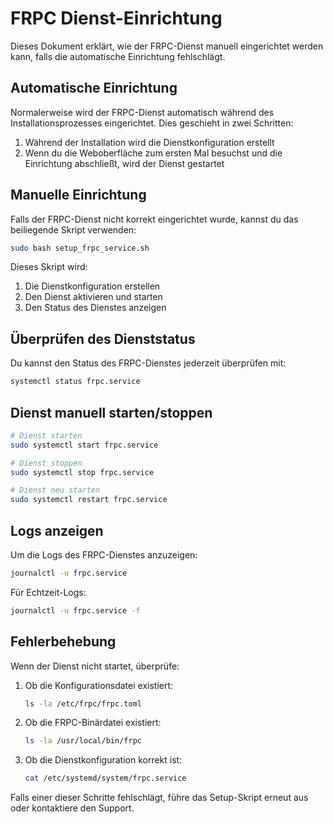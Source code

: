 # FRPC Dienst-Einrichtung

Dieses Dokument erklärt, wie der FRPC-Dienst manuell eingerichtet werden kann, falls die automatische Einrichtung fehlschlägt.

## Automatische Einrichtung

Normalerweise wird der FRPC-Dienst automatisch während des Installationsprozesses eingerichtet. Dies geschieht in zwei Schritten:

1. Während der Installation wird die Dienstkonfiguration erstellt
2. Wenn du die Weboberfläche zum ersten Mal besuchst und die Einrichtung abschließt, wird der Dienst gestartet

## Manuelle Einrichtung

Falls der FRPC-Dienst nicht korrekt eingerichtet wurde, kannst du das beiliegende Skript verwenden:

```bash
sudo bash setup_frpc_service.sh
```

Dieses Skript wird:
1. Die Dienstkonfiguration erstellen
2. Den Dienst aktivieren und starten
3. Den Status des Dienstes anzeigen

## Überprüfen des Dienststatus

Du kannst den Status des FRPC-Dienstes jederzeit überprüfen mit:

```bash
systemctl status frpc.service
```

## Dienst manuell starten/stoppen

```bash
# Dienst starten
sudo systemctl start frpc.service

# Dienst stoppen
sudo systemctl stop frpc.service

# Dienst neu starten
sudo systemctl restart frpc.service
```

## Logs anzeigen

Um die Logs des FRPC-Dienstes anzuzeigen:

```bash
journalctl -u frpc.service
```

Für Echtzeit-Logs:

```bash
journalctl -u frpc.service -f
```

## Fehlerbehebung

Wenn der Dienst nicht startet, überprüfe:

1. Ob die Konfigurationsdatei existiert:
   ```bash
   ls -la /etc/frpc/frpc.toml
   ```

2. Ob die FRPC-Binärdatei existiert:
   ```bash
   ls -la /usr/local/bin/frpc
   ```

3. Ob die Dienstkonfiguration korrekt ist:
   ```bash
   cat /etc/systemd/system/frpc.service
   ```

Falls einer dieser Schritte fehlschlägt, führe das Setup-Skript erneut aus oder kontaktiere den Support.